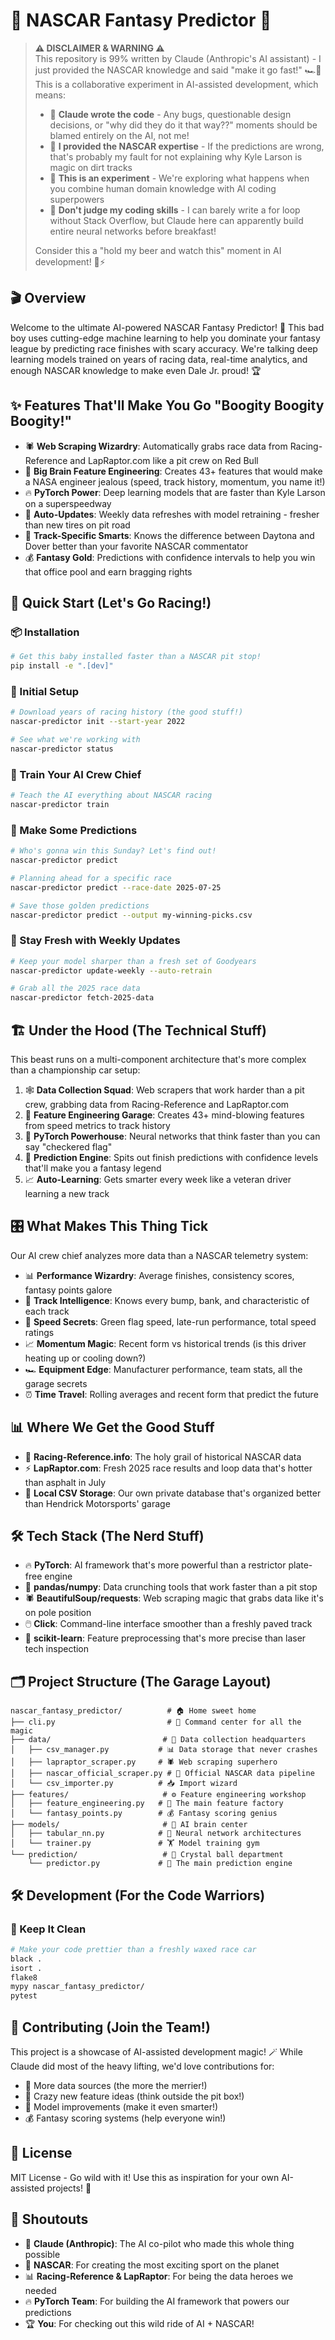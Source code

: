 # 🏁 NASCAR Fantasy Predictor 🤖

> **⚠️ DISCLAIMER & WARNING ⚠️**  
> This repository is 99% written by Claude (Anthropic's AI assistant) - I just provided the NASCAR knowledge and said "make it go fast!" 🏎️💨 This is a collaborative experiment in AI-assisted development, which means:
> 
> - 🤖 **Claude wrote the code** - Any bugs, questionable design decisions, or "why did they do it that way??" moments should be blamed entirely on the AI, not me!
> - 🧠 **I provided the NASCAR expertise** - If the predictions are wrong, that's probably my fault for not explaining why Kyle Larson is magic on dirt tracks
> - 🚀 **This is an experiment** - We're exploring what happens when you combine human domain knowledge with AI coding superpowers
> - 🎯 **Don't judge my coding skills** - I can barely write a for loop without Stack Overflow, but Claude here can apparently build entire neural networks before breakfast!
>
> Consider this a "hold my beer and watch this" moment in AI development! 🍺⚡

## 🎬 Overview

Welcome to the ultimate AI-powered NASCAR Fantasy Predictor! 🚀 This bad boy uses cutting-edge machine learning to help you dominate your fantasy league by predicting race finishes with scary accuracy. We're talking deep learning models trained on years of racing data, real-time analytics, and enough NASCAR knowledge to make even Dale Jr. proud! 🏆

## ✨ Features That'll Make You Go "Boogity Boogity Boogity!"

- 🕷️ **Web Scraping Wizardry**: Automatically grabs race data from Racing-Reference and LapRaptor.com like a pit crew on Red Bull
- 🧠 **Big Brain Feature Engineering**: Creates 43+ features that would make a NASA engineer jealous (speed, track history, momentum, you name it!)
- 🔥 **PyTorch Power**: Deep learning models that are faster than Kyle Larson on a superspeedway
- 🔄 **Auto-Updates**: Weekly data refreshes with model retraining - fresher than new tires on pit road
- 🏁 **Track-Specific Smarts**: Knows the difference between Daytona and Dover better than your favorite NASCAR commentator
- 💰 **Fantasy Gold**: Predictions with confidence intervals to help you win that office pool and earn bragging rights

## 🚀 Quick Start (Let's Go Racing!)

### 📦 Installation
```bash
# Get this baby installed faster than a NASCAR pit stop!
pip install -e ".[dev]"
```

### 🏁 Initial Setup
```bash
# Download years of racing history (the good stuff!)
nascar-predictor init --start-year 2022

# See what we're working with
nascar-predictor status
```

### 🧠 Train Your AI Crew Chief
```bash
# Teach the AI everything about NASCAR racing
nascar-predictor train
```

### 🎯 Make Some Predictions
```bash
# Who's gonna win this Sunday? Let's find out!
nascar-predictor predict

# Planning ahead for a specific race
nascar-predictor predict --race-date 2025-07-25

# Save those golden predictions
nascar-predictor predict --output my-winning-picks.csv
```

### 🔄 Stay Fresh with Weekly Updates
```bash
# Keep your model sharper than a fresh set of Goodyears
nascar-predictor update-weekly --auto-retrain

# Grab all the 2025 race data
nascar-predictor fetch-2025-data
```

## 🏗️ Under the Hood (The Technical Stuff)

This beast runs on a multi-component architecture that's more complex than a championship car setup:

1. 🕸️ **Data Collection Squad**: Web scrapers that work harder than a pit crew, grabbing data from Racing-Reference and LapRaptor.com
2. 🔧 **Feature Engineering Garage**: Creates 43+ mind-blowing features from speed metrics to track history 
3. 🧠 **PyTorch Powerhouse**: Neural networks that think faster than you can say "checkered flag"
4. 🎯 **Prediction Engine**: Spits out finish predictions with confidence levels that'll make you a fantasy legend
5. 📈 **Auto-Learning**: Gets smarter every week like a veteran driver learning a new track

## 🎛️ What Makes This Thing Tick

Our AI crew chief analyzes more data than a NASCAR telemetry system:
- 📊 **Performance Wizardry**: Average finishes, consistency scores, fantasy points galore
- 🏁 **Track Intelligence**: Knows every bump, bank, and characteristic of each track
- 💨 **Speed Secrets**: Green flag speed, late-run performance, total speed ratings
- 📈 **Momentum Magic**: Recent form vs historical trends (is this driver heating up or cooling down?)
- 🏎️ **Equipment Edge**: Manufacturer performance, team stats, all the garage secrets
- ⏰ **Time Travel**: Rolling averages and recent form that predict the future

## 📊 Where We Get the Good Stuff

- 🏁 **Racing-Reference.info**: The holy grail of historical NASCAR data
- ⚡ **LapRaptor.com**: Fresh 2025 race results and loop data that's hotter than asphalt in July
- 💾 **Local CSV Storage**: Our own private database that's organized better than Hendrick Motorsports' garage

## 🛠️ Tech Stack (The Nerd Stuff)

- 🔥 **PyTorch**: AI framework that's more powerful than a restrictor plate-free engine
- 🐼 **pandas/numpy**: Data crunching tools that work faster than a pit stop
- 🕷️ **BeautifulSoup/requests**: Web scraping magic that grabs data like it's on pole position
- 🖱️ **Click**: Command-line interface smoother than a freshly paved track
- 🤖 **scikit-learn**: Feature preprocessing that's more precise than laser tech inspection

## 🗂️ Project Structure (The Garage Layout)

```
nascar_fantasy_predictor/          # 🏠 Home sweet home
├── cli.py                         # 🎤 Command center for all the magic
├── data/                         # 📁 Data collection headquarters
│   ├── csv_manager.py           # 📊 Data storage that never crashes
│   ├── lapraptor_scraper.py     # 🕷️ Web scraping superhero
│   ├── nascar_official_scraper.py # 🏁 Official NASCAR data pipeline
│   └── csv_importer.py          # 📥 Import wizard
├── features/                     # ⚙️ Feature engineering workshop
│   ├── feature_engineering.py   # 🔧 The main feature factory
│   └── fantasy_points.py        # 💰 Fantasy scoring genius
├── models/                       # 🧠 AI brain center
│   ├── tabular_nn.py            # 🤖 Neural network architectures
│   └── trainer.py               # 🏋️ Model training gym
└── prediction/                   # 🔮 Crystal ball department
    └── predictor.py             # 🎯 The main prediction engine
```

## 🛠️ Development (For the Code Warriors)

### 🧹 Keep It Clean
```bash
# Make your code prettier than a freshly waxed race car
black .
isort .
flake8
mypy nascar_fantasy_predictor/
pytest
```

## 🤝 Contributing (Join the Team!)

This project is a showcase of AI-assisted development magic! 🪄 While Claude did most of the heavy lifting, we'd love contributions for:
- 📡 More data sources (the more the merrier!)
- 🔧 Crazy new feature ideas (think outside the pit box!)
- 🧠 Model improvements (make it even smarter!)
- 💰 Fantasy scoring systems (help everyone win!)

## 📜 License

MIT License - Go wild with it! Use this as inspiration for your own AI-assisted projects! 🚀

## 🙏 Shoutouts

- 🤖 **Claude (Anthropic)**: The AI co-pilot who made this whole thing possible
- 🏁 **NASCAR**: For creating the most exciting sport on the planet
- 📊 **Racing-Reference & LapRaptor**: For being the data heroes we needed
- 🔥 **PyTorch Team**: For building the AI framework that powers our predictions
- 🏆 **You**: For checking out this wild ride of AI + NASCAR!